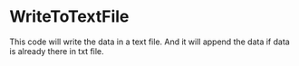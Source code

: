 # WriteToTextFile
This code will write the data in a text file.
And it will append the data if data is already there in txt file.
